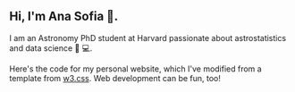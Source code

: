 ## Hi, I'm Ana Sofia :wave:.

I am an Astronomy PhD student at Harvard passionate about astrostatistics and data science :dizzy: :computer:.

Here's the code for my personal website, which I've modified from a template from 
[w3.css](https://www.w3schools.com/w3css/default.asp). Web development can be fun, too!
